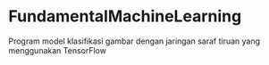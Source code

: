 # FundamentalMachineLearning
Program model klasifikasi gambar dengan jaringan saraf tiruan yang menggunakan TensorFlow
